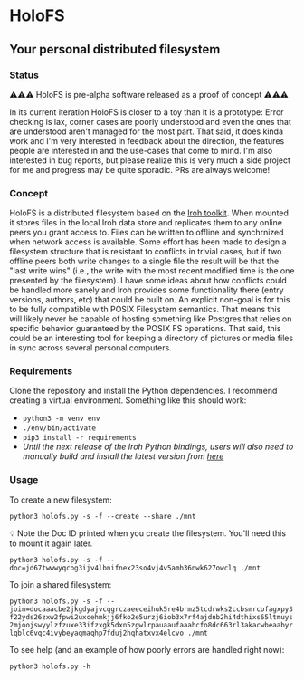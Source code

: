 # HoloFS
## Your personal distributed filesystem

### Status
⚠️️⚠️️⚠️️ HoloFS is pre-alpha software released as a proof of concept ⚠️️⚠️️⚠️️

In its current iteration HoloFS is closer to a toy than it is a prototype: Error checking is lax, corner cases are
poorly understood and even the ones that are understood aren't managed for the most part. That said, it does kinda work
and I'm very interested in feedback about the direction, the features people are interested in and the use-cases that 
come to mind. I'm also interested in bug reports, but please realize this is very much a side project for me and 
progress may be quite sporadic. PRs are always welcome!

### Concept
HoloFS is a distributed filesystem based on the [Iroh toolkit](https://iroh.computer/). When mounted it stores files in
the local Iroh data store and replicates them to any online peers you grant access to. Files can be written to offline 
and synchrnized when network access is available. Some effort has been made to design a filesystem structure that is 
resistant to conflicts in trivial cases, but if two offline peers both write changes to a single file the result will be
that the "last write wins" (i.e., the write with the most recent modified time is the one presented by the filesystem). 
I have some ideas about how conflicts could be handled more sanely and Iroh provides some functionality there (entry 
versions, authors, etc) that could be built on. An explicit non-goal is for this to be fully compatible with POSIX 
Filesystem semantics. That means this will likely never be capable of hosting something like Postgres that relies on specific 
behavior guaranteed by the POSIX FS operations. That said, this could be an interesting tool for keeping a directory of 
pictures or media files in sync across several personal computers.

### Requirements
Clone the repository and install the Python dependencies. I recommend creating a virtual environment. Something like 
this should work:
- `python3 -m venv env`
- `./env/bin/activate`
- `pip3 install -r requirements`
- *Until the next release of the Iroh Python bindings, users will also need to manually build and install the latest 
version from [here](https://github.com/n0-computer/iroh-ffi?tab=readme-ov-file#python)* 

### Usage

To create a new filesystem:

```python3 holofs.py -s -f --create --share ./mnt```

💡 Note the Doc ID printed when you create the filesystem. You'll need this to mount it again later.

```python3 holofs.py -s -f --doc=jd67twwwyqcog3ijv4lbnifnex23so4vj4v5amh36nwk627owclq ./mnt```

To join a shared filesystem:

```python3 holofs.py -s -f --join=docaaacbe2jkgdyajvcqgrczaeeceihuk5re4brmz5tcdrwks2ccbsmrcofagxpy3f22yds26zxw2fpwi2uxcehmkjj6fko2e5urzj6iob3x7rf4ajdnb2hi4dthixs65ltmuys2mjoojswyylzfzuxe33ifzxgk5dxn5zgwlrpauaaufaaahcfo8dc663rl3akacwbeaabyrlqblc6vqc4ivybeyaqmaqhp7fduj2hqhatxvx4elcvo ./mnt```

To see help (and an example of how poorly errors are handled right now):

```python3 holofs.py -h```